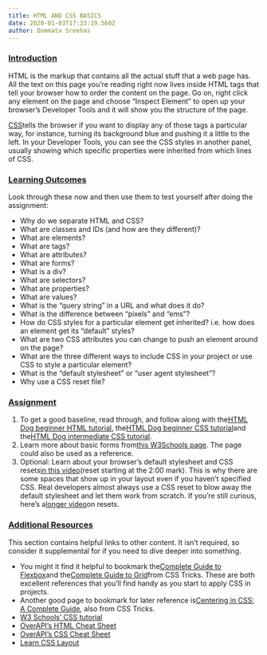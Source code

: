 ```yaml
---
title: HTML AND CSS BASICS
date: 2020-01-03T17:33:19.560Z
author: Dommata Sreehas
---
```

<!--StartFragment-->

### [Introduction](https://www.theodinproject.com/courses/web-development-101/lessons/html-and-css-basics#null)

HTML is the markup that contains all the actual stuff that a web page has. All the text on this page you’re reading right now lives inside HTML tags that tell your browser how to order the content on the page. Go on, right click any element on the page and choose “Inspect Element” to open up your browser’s Developer Tools and it will show you the structure of the page.

[CSS](http://skillcrush.com/2012/04/03/css/)tells the browser if you want to display any of those tags a particular way, for instance, turning its background blue and pushing it a little to the left. In your Developer Tools, you can see the CSS styles in another panel, usually showing which specific properties were inherited from which lines of CSS.

### [Learning Outcomes](https://www.theodinproject.com/courses/web-development-101/lessons/html-and-css-basics#null)

Look through these now and then use them to test yourself after doing the assignment:

* Why do we separate HTML and CSS?
* What are classes and IDs (and how are they different)?
* What are elements?
* What are tags?
* What are attributes?
* What are forms?
* What is a div?
* What are selectors?
* What are properties?
* What are values?
* What is the “query string” in a URL and what does it do?
* What is the difference between “pixels” and “ems”?
* How do CSS styles for a particular element get inherited? i.e. how does an element get its “default” styles?
* What are two CSS attributes you can change to push an element around on the page?
* What are the three different ways to include CSS in your project or use CSS to style a particular element?
* What is the “default stylesheet” or “user agent stylesheet”?
* Why use a CSS reset file?

### [Assignment](https://www.theodinproject.com/courses/web-development-101/lessons/html-and-css-basics#null)

1. To get a good baseline, read through, and follow along with the[HTML Dog beginner HTML tutorial](http://www.htmldog.com/guides/html/beginner/), the[HTML Dog beginner CSS tutorial](http://www.htmldog.com/guides/css/beginner/)and the[HTML Dog intermediate CSS tutorial](http://www.htmldog.com/guides/css/intermediate/).
2. Learn more about basic forms from[this W3Schools page](http://www.w3schools.com/html/html_forms.asp). The page could also be used as a reference.
3. Optional: Learn about your browser’s default stylesheet and CSS resets[in this video](http://www.youtube.com/watch?v=14Vb6tZCjEY)(reset starting at the 2:00 mark). This is why there are some spaces that show up in your layout even if you haven’t specified CSS. Real developers almost always use a CSS reset to blow away the default stylesheet and let them work from scratch. If you’re still curious, here’s a[longer video](http://www.youtube.com/watch?v=HqRFPLP7Ffs)on resets.

### [Additional Resources](https://www.theodinproject.com/courses/web-development-101/lessons/html-and-css-basics#null)

This section contains helpful links to other content. It isn’t required, so consider it supplemental for if you need to dive deeper into something.

* You might it find it helpful to bookmark the[Complete Guide to Flexbox](https://css-tricks.com/snippets/css/a-guide-to-flexbox/)and the[Complete Guide to Grid](https://css-tricks.com/snippets/css/complete-guide-grid/)from CSS Tricks. These are both excellent references that you’ll find handy as you start to apply CSS in projects.
* Another good page to bookmark for later reference is[Centering in CSS: A Complete Guide](https://css-tricks.com/centering-css-complete-guide/), also from CSS Tricks.
* [W3 Schools’ CSS tutorial](http://www.w3schools.com/css/)
* [OverAPI’s HTML Cheat Sheet](http://overapi.com/html)
* [OverAPI’s CSS Cheat Sheet](http://overapi.com/css)
* [Learn CSS Layout](http://learnlayout.com/)

<!--EndFragment-->
